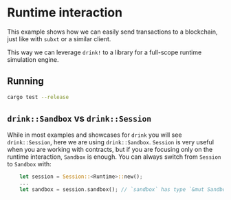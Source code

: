 # Runtime interaction

This example shows how we can easily send transactions to a blockchain, just like with `subxt` or a similar client.

This way we can leverage `drink!` to a library for a full-scope runtime simulation engine.

## Running

```bash
cargo test --release
```

## `drink::Sandbox` vs `drink::Session`

While in most examples and showcases for `drink` you will see `drink::Session`, here we are using `drink::Sandbox`.
`Session` is very useful when you are working with contracts, but if you are focusing only on the runtime interaction, `Sandbox` is enough.
You can always switch from `Session` to `Sandbox` with:
```rust
    let session = Session::<Runtime>::new();
    ...
    let sandbox = session.sandbox(); // `sandbox` has type `&mut Sandbox<Runtime>`
```

